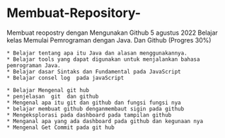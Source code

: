 # Membuat-Repository-
Membuat reopostry dengan Mengunakan Github 
5 agustus 2022 
Belajar kelas Memulai Pemrograman dengan Java. Dan Github (Progres 30%)

    * Belajar tentang apa itu Java dan alasan menggunakannya.
    * Belajar tools yang dapat digunakan untuk menjalankan bahasa pemrograman Java.
    * Belajar dasar Sintaks dan Fundamental pada JavaScript 
    * Belajar consel log  pada javaScript 

    * Belajar Mengenal git hub 
    * penjelasan  git  dan github
    * Mengenal apa itu git dan github dan fungsi fungsi nya 
    * belajar membuat github denganmembaut sigin pada github 
    * Mengeksplorasi pada dashboard pada tampilan github 
    * Menganal apa yang ada dashboard pada github dan kegunaan nya  
    * Mengenal Get Commit pada git hub 




  
